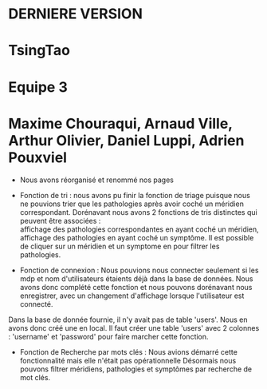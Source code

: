 # DERNIERE VERSION 
# TsingTao
# Equipe 3
# Maxime Chouraqui, Arnaud Ville, Arthur Olivier, Daniel Luppi, Adrien Pouxviel


- Nous avons réorganisé et renommé nos pages 

- Fonction de tri : nous avons pu finir la fonction de triage puisque nous ne pouvions 
trier que les pathologies après avoir coché un méridien correspondant.
Dorénavant nous avons 2 fonctions de tris distinctes qui peuvent être associées :  
affichage des pathologies correspondantes en ayant coché un méridien, affichage des pathologies en ayant
coché un symptôme.
Il est possible de cliquer sur un méridien et un symptome en pour filtrer les pathologies.
 
- Fonction de connexion : Nous pouvions nous connecter seulement si les mdp et nom 
d'utilisateurs étaients déjà dans la base de données. Nous avons donc complété cette 
fonction et nous pouvons dorénavant nous enregistrer, avec un changement d'affichage lorsque l'utilisateur est connecté.

 Dans la base de donnée fournie, il n'y avait pas de table 'users'. Nous en avons donc créé une en local.
 Il faut créer une table 'users' avec 2 colonnes : 'username' et 'password' pour faire marcher cette fonction.


- Fonction de Recherche par mots clés : Nous avions démarré cette fonctionnalité mais elle n'était pas opérationnelle
Désormais nous pouvons filtrer méridiens, pathologies et symptômes par recherche de mot clés.

